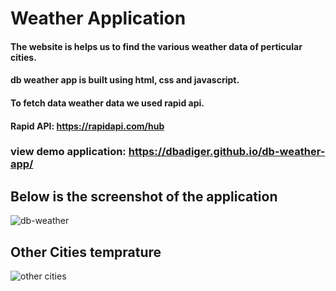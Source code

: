 # Weather Application

#### The website is helps us to find the various weather data of perticular cities.
#### db weather app is built using html, css and javascript.
#### To fetch data weather data we used rapid api.
#### Rapid API: https://rapidapi.com/hub
### view demo application: https://dbadiger.github.io/db-weather-app/
## Below is the screenshot of the application
![db-weather](https://github.com/dbadiger/db-weather-app/assets/140099027/8e63e0d6-9211-4e1b-8517-6a55118b5e12)

## Other Cities temprature
![other cities](https://github.com/dbadiger/db-weather-app/assets/140099027/97513f07-8c88-483b-b491-2a003a581c10)
